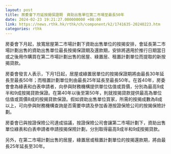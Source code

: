 ```yaml
---
layout: post
title: 房委會下月延按揭保證期　資助出售單位第二市場至最長50年
date: 2024-02-23 19:21:27.000000000 +08:00
link: https://news.rthk.hk/rthk/ch/component/k2/1741635-20240223.htm
categories: rthk
---
```


房委會下月起，放寬居屋第二市場計劃下資助出售單位的按揭安排，會延長第二市場計劃出售的資助出售單位最長按揭保證期及還款期，安排將適用於推行日期當日或之後用作購買在第二市場計劃出售的居屋、綠置居、租置計劃單位而提取的新按揭貸款。
 
房委會發言人表示，下月1日起，居屋或綠置居單位的按揭保證期將由最長30年延長至最長50年；而租置計劃單位則由最長25年延長至最長50年。在首40年，房委會會為綠表和白表申請者，向參與財務機構提供單位估值或買價，分別為最高9成半和9成按揭貸款保證。在第40年以後至第50年，則就按揭貸款提供最高為單位估值或買價8成的按揭貸款保證。假如資助出售單位買家，所需的按揭成數為8成以上，可向參與財務機構查詢是否需要申請及參加香港按證保險公司的按揭保險計劃。

房委會已與按證保險公司達成協議，按證保險公司會讓第二市場計劃下，資助出售單位綠表和白表申請者申請按揭保險計劃，分別取得最高9成半和9成按揭貸款。
 
另外，在第二市場計劃出售的居屋，綠置居或租置計劃單位的按揭還款期，將由最長25年延長至30年。
